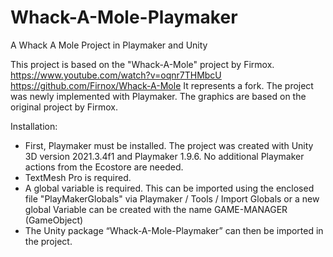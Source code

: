 # Whack-A-Mole-Playmaker
A Whack A Mole Project in Playmaker and Unity

This project is based on the "Whack-A-Mole" project by Firmox.
https://www.youtube.com/watch?v=oqnr7THMbcU
https://github.com/Firnox/Whack-A-Mole
It represents a fork. The project was newly implemented with Playmaker. The graphics are based on the original project by Firmox.

Installation:
* First, Playmaker must be installed. The project was created with Unity 3D version 2021.3.4f1 and Playmaker 1.9.6. No additional Playmaker actions from the Ecostore are needed.
* TextMesh Pro is required.
*	A global variable is required. This can be imported using the enclosed file "PlayMakerGlobals" via Playmaker / Tools / Import Globals or a new global Variable can be created with the name
GAME-MANAGER (GameObject)
*	The Unity package “Whack-A-Mole-Playmaker” can then be imported in the project.
